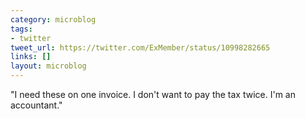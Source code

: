 ```yaml
---
category: microblog
tags:
- twitter
tweet_url: https://twitter.com/ExMember/status/10998282665
links: []
layout: microblog
---
```

"I need these on one invoice. I don't want to pay the tax twice. I'm an accountant."
